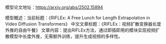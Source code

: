 模型论文地址：https://arxiv.org/abs/2502.15894

模型概述：当前标题：《RIFLEx: A Free Lunch for Length Extrapolation in Video Diffusion Transformers》
中文文章标题：《RIFLEx：视频扩散变换器长度外推的自由午餐》
文章内容：提出RIFLEx方法，通过即插即用的模块实现视频扩散模型中长度外推，无需额外训练，提升生成视频的多样性。
